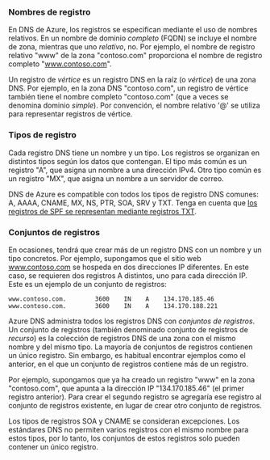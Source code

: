 ### <a name="record-names"></a>Nombres de registro

En DNS de Azure, los registros se especifican mediante el uso de nombres relativos. En un nombre de dominio *completo* (FQDN) se incluye el nombre de zona, mientras que uno *relativo*, no. Por ejemplo, el nombre de registro relativo "www" de la zona "contoso.com" proporciona el nombre de registro completo "www.contoso.com".

Un registro de *vértice* es un registro DNS en la raíz (o *vértice*) de una zona DNS. Por ejemplo, en la zona DNS "contoso.com", un registro de vértice también tiene el nombre completo "contoso.com" (que a veces se denomina dominio *simple*).  Por convención, el nombre relativo '@' se utiliza para representar registros de vértice.

### <a name="record-types"></a>Tipos de registro

Cada registro DNS tiene un nombre y un tipo. Los registros se organizan en distintos tipos según los datos que contengan. El tipo más común es un registro "A", que asigna un nombre a una dirección IPv4. Otro tipo común es un registro "MX", que asigna un nombre a un servidor de correo.

DNS de Azure es compatible con todos los tipos de registro DNS comunes: A, AAAA, CNAME, MX, NS, PTR, SOA, SRV y TXT. Tenga en cuenta que [los registros de SPF se representan mediante registros TXT](../articles/dns/dns-zones-records.md#spf-records).

### <a name="record-sets"></a>Conjuntos de registros

En ocasiones, tendrá que crear más de un registro DNS con un nombre y un tipo concretos. Por ejemplo, supongamos que el sitio web www.contoso.com se hospeda en dos direcciones IP diferentes. En este caso, se requieren dos registros A distintos, uno para cada dirección IP. Este es un ejemplo de un conjunto de registros:

    www.contoso.com.        3600    IN    A    134.170.185.46
    www.contoso.com.        3600    IN    A    134.170.188.221

Azure DNS administra todos los registros DNS con *conjuntos de registros*. Un conjunto de registros (también denominado conjunto de registros de *recurso*) es la colección de registros DNS de una zona con el mismo nombre y del mismo tipo. La mayoría de conjuntos de registros contienen un único registro. Sin embargo, es habitual encontrar ejemplos como el anterior, en el que un conjunto de registros contiene más de un registro.

Por ejemplo, supongamos que ya ha creado un registro "www" en la zona "contoso.com", que apunta a la dirección IP "134.170.185.46" (el primer registro anterior).  Para crear el segundo registro se agregaría ese registro al conjunto de registros existente, en lugar de crear otro conjunto de registros.

Los tipos de registros SOA y CNAME se consideran excepciones. Los estándares DNS no permiten varios registros con el mismo nombre para estos tipos, por lo tanto, los conjuntos de estos registros solo pueden contener un único registro.

<!--HONumber=Feb17_HO2-->


